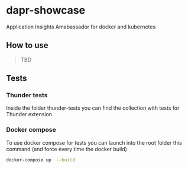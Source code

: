 # dapr-showcase

Application Insights Amabassador for docker and kubernetes

## How to use

> TBD

## Tests

### Thunder tests

Inside the folder thunder-tests you can find the collection with tests for Thunder extension

### Docker compose

To use docker compose for tests you can launch into the root folder this command (and force every time the docker build)

```sh
docker-compose up  --build
```
